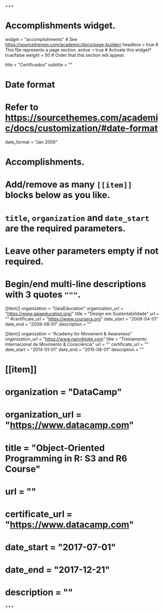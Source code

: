 +++
# Accomplishments widget.
widget = "accomplishments"  # See https://sourcethemes.com/academic/docs/page-builder/
headless = true  # This file represents a page section.
active = true  # Activate this widget? true/false
weight = 50  # Order that this section will appear.

title = "Certificados"
subtitle = ""

# Date format
#   Refer to https://sourcethemes.com/academic/docs/customization/#date-format
date_format = "Jan 2006"

# Accomplishments.
#   Add/remove as many `[[item]]` blocks below as you like.
#   `title`, `organization` and `date_start` are the required parameters.
#   Leave other parameters empty if not required.
#   Begin/end multi-line descriptions with 3 quotes `"""`.

[[item]]
  organization = "GaiaEducation"
  organization_url = "https://www.gaiaeducation.org/"
  title = "Design em Sustentabilidade"
  url = ""
  #certificate_url = "https://www.coursera.org"
  date_start = "2008-04-01"
  date_end = "2008-08-01"
  description = ""

[[item]]
  organization = "Academy for Movement & Awareness"
  organization_url = "https://www.nannikloke.com"
  title = "Treinamento Internacional de Movimento & Consciência"
  url = ""
  certificate_url = ""
  date_start = "2014-01-01"
  date_end = "2015-08-01"
  description = ""
  
# [[item]]
#   organization = "DataCamp"
#   organization_url = "https://www.datacamp.com"
#   title = "Object-Oriented Programming in R: S3 and R6 Course"
#   url = ""
#   certificate_url = "https://www.datacamp.com"
#   date_start = "2017-07-01"
#   date_end = "2017-12-21"
#   description = ""

+++
